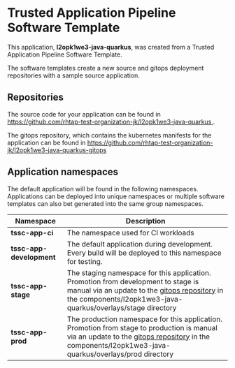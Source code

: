 # Trusted Application Pipeline Software Template

This application, **l2opk1we3-java-quarkus**, was created from a Trusted Application Pipeline Software Template.

The software templates create a new source and gitops deployment repositories with a sample source application. 

## Repositories

The source code for your application can be found in [https://github.com/rhtap-test-organization-jk/l2opk1we3-java-quarkus ](https://github.com/rhtap-test-organization-jk/l2opk1we3-java-quarkus ).
 
The gitops repository, which contains the kubernetes manifests for the application can be found in 
[https://github.com/rhtap-test-organization-jk/l2opk1we3-java-quarkus-gitops ](https://github.com/rhtap-test-organization-jk/l2opk1we3-java-quarkus-gitops ) 

## Application namespaces 

The default application will be found in the following namespaces. Applications can be deployed into unique namespaces or multiple software templates can also bet generated into the same group namespaces.  

|  Namespace   |  Description   |  
| -------- | -------- |
| **tssc-app-ci** | The namespace used for CI workloads |
| **tssc-app-development** | The default application during development. Every build will be deployed to this namespace for testing. |
| **tssc-app-stage** | The staging namespace for this application. Promotion from development to stage is manual via an update to the [gitops repository](https://github.com/rhtap-test-organization-jk/l2opk1we3-java-quarkus-gitops ) in the components/l2opk1we3-java-quarkus/overlays/stage directory |
| **tssc-app-prod** | The production namespace for this application. Promotion from stage to production is manual via an update to the [gitops repository](https://github.com/rhtap-test-organization-jk/l2opk1we3-java-quarkus-gitops ) in the components/l2opk1we3-java-quarkus/overlays/prod directory |